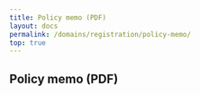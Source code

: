 ```yaml
---
title: Policy memo (PDF)
layout: docs
permalink: /domains/registration/policy-memo/
top: true
---
```


## Policy memo (PDF)
